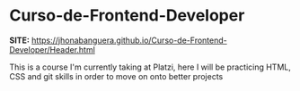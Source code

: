 # Curso-de-Frontend-Developer

**SITE:** https://jhonabanguera.github.io/Curso-de-Frontend-Developer/Header.html

This is a course I'm currently taking at Platzi, here I will be practicing HTML, CSS and git skills in order to move on onto better projects
